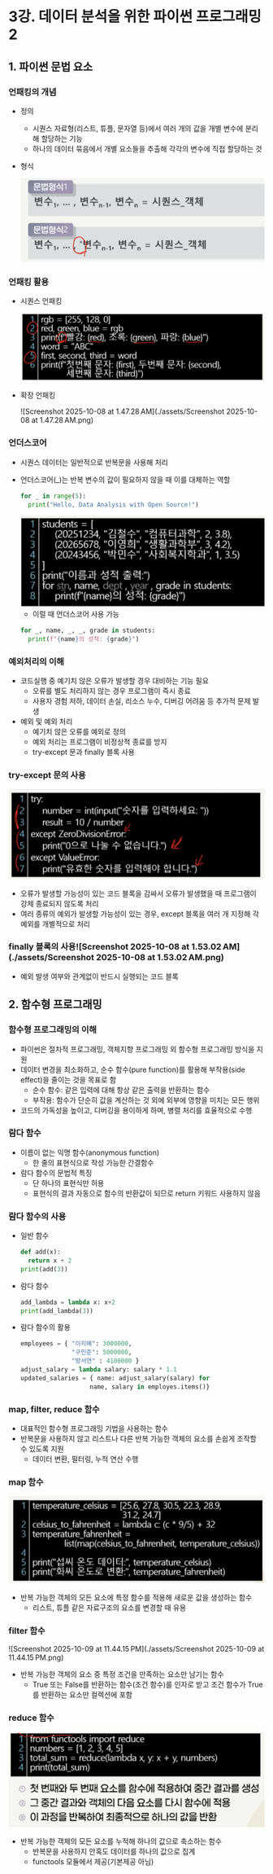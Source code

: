 # 3강. 데이터 분석을 위한 파이썬 프로그래밍 2

## 1. 파이썬 문법 요소

### 언패킹의 개념

- 정의
  - 시퀀스 자료형(리스트, 튜플, 문자열 등)에서 여러 개의 값을 개별 변수에 분리해 할당하는 기능
  - 하나의 데이터 묶음에서 개별 요소들을 추출해 각각의 변수에 직접 할당하는 것

- 형식

  ![image-20251008014602516](./assets/image-20251008014602516.png)



### 언패킹 활용

- 시퀀스 언패킹

  <img src="./assets/Screenshot 2025-10-08 at 1.46.51 AM.png" alt="Screenshot 2025-10-08 at 1.46.51 AM" style="zoom:50%;" />

- 확장 언패킹

  ![Screenshot 2025-10-08 at 1.47.28 AM](./assets/Screenshot 2025-10-08 at 1.47.28 AM.png)



### 언더스코어

- 시퀀스 데이터는 일반적으로 반복문을 사용해 처리

- 언더스코어(_)는 반복 변수의 값이 필요하지 않을 때 이를 대체하는 역할

  ```python
  for _ in range(5):
    print("Hello, Data Analysis with Open Source!")
  ```

  <img src="./assets/Screenshot 2025-10-08 at 1.49.09 AM.png" alt="Screenshot 2025-10-08 at 1.49.09 AM" style="zoom:50%;" />

  - 이럴 때 언더스코어 사용 가능

  ```python
  for _, name, _, _, grade in students:
    print(f"{name}의 성적: {grade}")
  ```

  

### 예외처리의 이해

- 코드실행 중 예기치 않은 오류가 발생할 경우 대비하는 기능 필요
  - 오류를 별도 처리하지 않는 경우 프로그램이 즉시 종료
  - 사용자 경험 저하, 데이터 손실, 리소스 누수, 디버깅 어려움 등 추가적 문제 발생
- 예외 및 예외 처리
  - 예기치 않은 오류를 예외로 정의
  - 예외 처리는 프로그램이 비정상적 종료를 방지
  - try-except 문과 finally 블록 사용



### try-except 문의 사용

<img src="./assets/Screenshot 2025-10-08 at 1.52.11 AM.png" alt="Screenshot 2025-10-08 at 1.52.11 AM" style="zoom:50%;" />

- 오류가 발생할 가능성이 있는 코드 블록을 감싸서 오류가 발생했을 때 프로그램이 강제 종료되지 않도록 처리
- 여러 종류의 예외가 발생할 가능성이 있는 경우, except 블록을 여러 개 지정해 각 예외를 개별적으로 처리



### finally 블록의 사용![Screenshot 2025-10-08 at 1.53.02 AM](./assets/Screenshot 2025-10-08 at 1.53.02 AM.png)

- 예외 발생 여부와 관계없이 반드시 실행되는 코드 블록





## 2. 함수형 프로그래밍

### 함수형 프로그래밍의 이해

- 파이썬은 절차적 프로그래밍, 객체지향 프로그래밍 외 함수형 프로그래밍 방식을 지원
- 데이터 변경을 최소화하고, 순수 함수(pure function)를 활용해 부작용(side effect)을 줄이는 것을 목표로 함
  - 순수 함수: 같은 입력에 대해 항상 같은 출력을 반환하는 함수
  - 부작용: 함수가 단순히 값을 계산하는 것 외에 외부에 영향을 미치는 모든 행위
- 코드의 가독성을 높이고, 디버깅을 용이하게 하며, 병렬 처리를 효율적으로 수행



### 람다 함수

- 이름이 없는 익명 함수(anonymous function)
  - 한 줄의 표현식으로 작성 가능한 간결함수
- 람다 함수의 문법적 특징
  - 단 하나의 표현식만 허용
  - 표현식의 결과 자동으로 함수의 반환값이 되므로 return 키워드 사용하지 않음



### 람다 함수의 사용

- 일반 함수

  ```python
  def add(x):
    return x + 2
  print(add(3))
  ```

- 람다 함수

  ```python
  add_lambda = lambda x: x+2
  print(add_lambda(3))
  ```

- 람다 함수의 활용

  ```python
  employees = { "이지혜": 3000000, 
              	"구민준": 5000000,
              	"방서연" : 4100000 }
  adjust_salary = lambda salary: salary * 1.1
  updated_salaries = { name: adjust_salary(salary) for 
                     name, salary in employes.items()}
  ```



### map, filter, reduce 함수

- 대표적인 함수형 프로그래밍 기법을 사용하는 함수
- 반복문을 사용하지 않고 리스트나 다른 반복 가능한 객체의 요소를 손쉽게 조작할 수 있도록 지원
  - 데이터 변환, 필터링, 누적 연산 수행



### map 함수

<img src="./assets/Screenshot 2025-10-09 at 11.43.21 PM.png" alt="Screenshot 2025-10-09 at 11.43.21 PM" style="zoom:50%;" />

- 반복 가능한 객체의 모든 요소에 특정 함수를 적용해 새로운 값을 생성하는 함수
  - 리스트, 튜플 같은 자료구조의 요소를 변경할 때 유용



### filter 함수

![Screenshot 2025-10-09 at 11.44.15 PM](./assets/Screenshot 2025-10-09 at 11.44.15 PM.png)

- 반복 가능한 객체의 요소 중 특정 조건을 만족하는 요소만 남기는 함수
  - True 또는 False를 반환하는 함수(조건 함수)를 인자로 받고 조건 함수가 True를 반환하는 요소만 컬렉션에 포함



### reduce 함수

<img src="./assets/Screenshot 2025-10-09 at 11.45.48 PM.png" alt="Screenshot 2025-10-09 at 11.45.48 PM" style="zoom:50%;" />

- 반복 가능한 객체의 모든 요소를 누적해 하나의 값으로 축소하는 함수
  - 반복문을 사용하지 안혹도 데이터를 하나의 값으로 집계 
  - functools 모듈에서 제공(기본제공 아님)